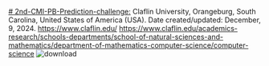 [# 2nd-CMI-PB-Prediction-challenge:](https://www.cmi-pb.org/blog/prediction-challenge-overview/#Prediction%20challenge%20tasks)
Claflin University, Orangeburg, South Carolina, United States of America (USA). Date created/updated: December, 9, 2024.
https://www.claflin.edu/
https://www.claflin.edu/academics-research/schools-departments/school-of-natural-sciences-and-mathematics/department-of-mathematics-computer-science/computer-science
![download](https://github.com/user-attachments/assets/303573a8-656e-437f-890b-14b971eeab5a)
